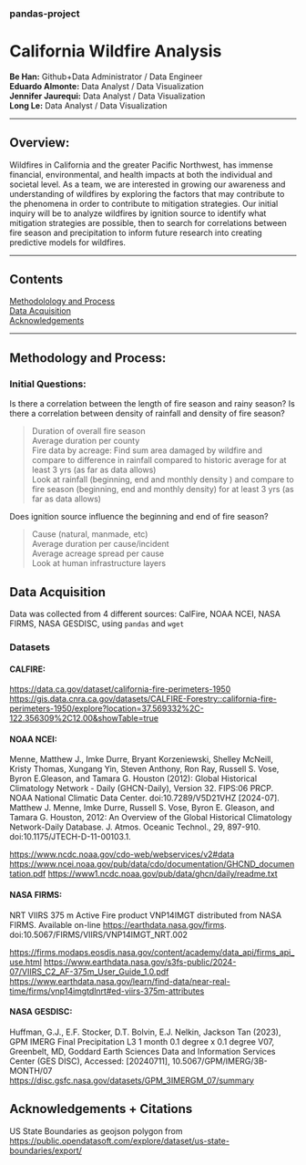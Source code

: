 ### pandas-project
# California Wildfire Analysis

**Be Han:** Github+Data Administrator / Data Engineer<br>
**Eduardo Almonte:** Data Analyst / Data Visualization<br>
**Jennifer Jaurequi:** Data Analyst / Data Visualization<br>
**Long Le:** Data Analyst / Data Visualization

---
## Overview: 
Wildfires in California and the greater Pacific Northwest, has immense financial, environmental, and health impacts at both the individual and societal level. As a team, we are interested in growing our awareness and understanding of wildfires by exploring the factors that may contribute to the phenomena in order to contribute to mitigation strategies. Our initial inquiry will be to analyze wildfires by ignition source to identify what mitigation strategies are possible, then to search for correlations between fire season and precipitation to inform future research into creating predictive models for wildfires.

---
## Contents
[Methodolology and Process](#methodology-and-process)<br>
[Data Acquisition](#data-acquisition)<br>
[Acknowledgements](#acknowledgements--citations)

---
## Methodology and Process:

### Initial Questions:
Is there a correlation between the length of fire season and rainy season?  Is there a correlation between density of rainfall and density of fire season?
>Duration of overall fire season<br>Average duration per county<br>
Fire data by acreage: Find sum area damaged by wildfire and compare to difference in rainfall compared to historic average for at least 3 yrs (as far as data allows)<br>
Look at rainfall (beginning, end and monthly density ) and compare to fire season (beginning, end and monthly density) for at least 3 yrs (as far as data allows)

Does ignition source influence the beginning and end of fire season?
>Cause (natural, manmade, etc)<br>
Average duration per cause/incident<br>
Average acreage spread per cause<br>
Look at human infrastructure layers<br>

## Data Acquisition
Data was collected from 4 different sources: CalFire, NOAA NCEI, NASA FIRMS, NASA GESDISC, using `pandas` and `wget`

### Datasets

#### CALFIRE:
https://data.ca.gov/dataset/california-fire-perimeters-1950
https://gis.data.cnra.ca.gov/datasets/CALFIRE-Forestry::california-fire-perimeters-1950/explore?location=37.569332%2C-122.356309%2C12.00&showTable=true

#### NOAA NCEI:
Menne, Matthew J., Imke Durre, Bryant Korzeniewski, Shelley McNeill, Kristy Thomas, Xungang Yin, Steven Anthony, Ron Ray, Russell S. Vose, Byron E.Gleason, and Tamara G. Houston (2012): Global Historical Climatology Network - Daily (GHCN-Daily), Version 32. FIPS:06 PRCP.
NOAA National Climatic Data Center. doi:10.7289/V5D21VHZ [2024-07].<br>
Matthew J. Menne, Imke Durre, Russell S. Vose, Byron E. Gleason, and Tamara G. Houston, 2012: An Overview of the Global Historical Climatology Network-Daily Database. J. Atmos. Oceanic Technol., 29, 897-910. doi:10.1175/JTECH-D-11-00103.1.

https://www.ncdc.noaa.gov/cdo-web/webservices/v2#data
https://www.ncei.noaa.gov/pub/data/cdo/documentation/GHCND_documentation.pdf
https://www1.ncdc.noaa.gov/pub/data/ghcn/daily/readme.txt

#### NASA FIRMS:
NRT VIIRS 375 m Active Fire product VNP14IMGT distributed from NASA FIRMS. Available on-line https://earthdata.nasa.gov/firms. doi:10.5067/FIRMS/VIIRS/VNP14IMGT_NRT.002 

https://firms.modaps.eosdis.nasa.gov/content/academy/data_api/firms_api_use.html
https://www.earthdata.nasa.gov/s3fs-public/2024-07/VIIRS_C2_AF-375m_User_Guide_1.0.pdf
https://www.earthdata.nasa.gov/learn/find-data/near-real-time/firms/vnp14imgtdlnrt#ed-viirs-375m-attributes

#### NASA GESDISC:
Huffman, G.J., E.F. Stocker, D.T. Bolvin, E.J. Nelkin, Jackson Tan (2023), GPM IMERG Final Precipitation L3 1 month 0.1 degree x 0.1 degree V07, Greenbelt, MD, Goddard Earth Sciences Data and Information Services Center (GES DISC), Accessed: [20240711], 10.5067/GPM/IMERG/3B-MONTH/07 https://disc.gsfc.nasa.gov/datasets/GPM_3IMERGM_07/summary




## Acknowledgements + Citations
US State Boundaries as geojson polygon from https://public.opendatasoft.com/explore/dataset/us-state-boundaries/export/




